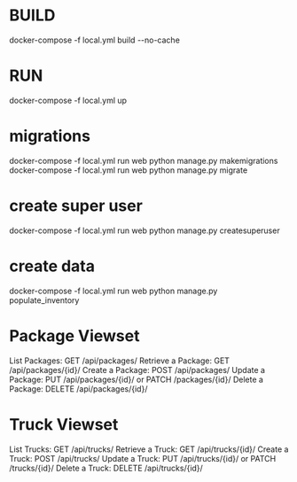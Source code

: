 # BUILD
docker-compose -f local.yml build --no-cache

# RUN
docker-compose -f local.yml up

# migrations 
docker-compose -f local.yml run web python manage.py makemigrations
docker-compose -f local.yml run web python manage.py migrate

# create super user
docker-compose -f local.yml run web python manage.py createsuperuser

# create data
docker-compose -f local.yml run web python manage.py populate_inventory

# Package Viewset
List Packages: GET /api/packages/
Retrieve a Package: GET /api/packages/{id}/
Create a Package: POST /api/packages/
Update a Package: PUT /api/packages/{id}/ or PATCH /packages/{id}/
Delete a Package: DELETE /api/packages/{id}/

# Truck Viewset 
List Trucks: GET /api/trucks/
Retrieve a Truck: GET /api/trucks/{id}/
Create a Truck: POST /api/trucks/
Update a Truck: PUT /api/trucks/{id}/ or PATCH /trucks/{id}/
Delete a Truck: DELETE /api/trucks/{id}/